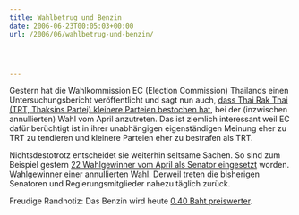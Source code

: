 ```yaml
---
title: Wahlbetrug und Benzin
date: 2006-06-23T00:05:03+00:00
url: /2006/06/wahlbetrug-und-benzin/




---
```

Gestern hat die Wahlkommission EC (Election Commission) Thailands einen Untersuchungsbericht veröffentlicht und sagt nun auch, [dass Thai Rak Thai (TRT, Thaksins Partei) kleinere Parteien bestochen hat][1], bei der (inzwischen annullierten) Wahl vom April anzutreten. Das ist ziemlich interessant weil EC dafür berüchtigt ist in ihrer unabhängigen eigenständigen Meinung eher zu TRT zu tendieren und kleinere Parteien eher zu bestrafen als TRT.

Nichtsdestotrotz entscheidet sie weiterhin seltsame Sachen. So sind zum Beispiel gestern [22 Wahlgewinner vom April als Senator eingesetzt][2] worden. Wahlgewinner einer annullierten Wahl. Derweil treten die bisherigen Senatoren und Regierungsmitglieder nahezu täglich zurück.

Freudige Randnotiz: Das Benzin wird heute [0.40 Baht preiswerter][3].

 [1]: http://www.nationmultimedia.com/2006/06/22/headlines/headlines_30007080.php
 [2]: http://www.nationmultimedia.com/2006/06/23/national/national_30007123.php
 [3]: http://www.nationmultimedia.com/2006/06/22/headlines/headlines_30007077.php
